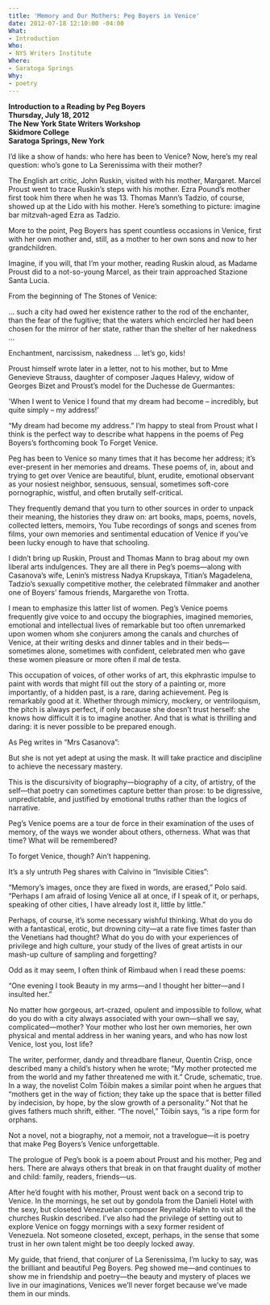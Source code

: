 ```yaml
---
title: 'Memory and Our Mothers: Peg Boyers in Venice'
date: 2012-07-18 12:10:00 -04:00
What:
- Introduction
Who:
- NYS Writers Institute
Where:
- Saratoga Springs
Why:
- poetry
---
```


**Introduction to a Reading by Peg Boyers**  
**Thursday, July 18, 2012**  
**The New York State Writers Workshop**  
**Skidmore College**  
**Saratoga Springs, New York**

I’d like a show of hands: who here has been to Venice?  Now, here’s my real question: who’s gone to La Serenissima with their mother?

The English art critic, John Ruskin, visited with his mother, Margaret. Marcel Proust went to trace Ruskin’s steps with his mother. Ezra Pound’s mother first took him there when he was 13. Thomas Mann’s Tadzio, of course, showed up at the Lido with his mother. Here’s something to picture: imagine bar mitzvah-aged Ezra as Tadzio.

More to the point, Peg Boyers has spent countless occasions in Venice, first with her own mother and, still, as a mother to her own sons and now to her grandchildren.

Imagine, if you will, that I’m your mother, reading Ruskin aloud, as Madame Proust did to a not-so-young Marcel, as their train approached Stazione Santa Lucia. 

From the beginning of The Stones of Venice:

… such a city had owed her existence rather to the rod of the enchanter, than the fear of the fugitive; that the waters which encircled her had been chosen for the mirror of her state, rather than the shelter of her nakedness … 

Enchantment, narcissism, nakedness … let’s go, kids!

Proust himself wrote later in a letter, not to his mother, but to Mme Genevieve Strauss, daughter of composer Jaques Halevy, widow of Georges Bizet and Proust’s model for the Duchesse de Guermantes:

'When I went to Venice I found that my dream had become – incredibly, but quite simply – my address!’ 

“My dream had become my address.”  I’m happy to steal from Proust what I think is the perfect way to describe what happens in the poems of Peg Boyers’s forthcoming book To Forget Venice.

Peg has been to Venice so many times that it has become her address; it’s ever-present in her memories and dreams. These poems of, in, about and trying to get over Venice are beautiful, blunt, erudite, emotional observant as your nosiest neighbor, sensuous, sensual, sometimes soft-core pornographic, wistful, and often brutally self-critical. 

They frequently demand that you turn to other sources in order to unpack their meaning, the histories they draw on: art books, maps, poems, novels, collected letters, memoirs, You Tube recordings of songs and scenes from films, your own memories and sentimental education of Venice if you’ve been lucky enough to have that schooling.  

I didn’t bring up Ruskin, Proust and Thomas Mann to brag about my own liberal arts indulgences. They are all there in Peg’s poems—along with Casanova’s wife, Lenin’s mistress Nadya Krupskaya, Titian’s Magadelena, Tadzio’s sexually competitive mother, the celebrated filmmaker and another one of Boyers’ famous friends, Margarethe von Trotta. 

I mean to emphasize this latter list of women. Peg’s Venice poems frequently give voice to and occupy the biographies, imagined memories, emotional and intellectual lives of remarkable but too often unremarked upon women whom she conjurers among the canals and churches of Venice, at their writing desks and dinner tables and in their beds—sometimes alone, sometimes with confident, celebrated men who gave these women pleasure or more often il mal de testa.

This occupation of voices, of other works of art, this ekphrastic impulse to paint with words that might fill out the story of a painting or, more importantly, of a hidden past, is a rare, daring achievement. Peg is remarkably good at it. Whether through mimicry, mockery, or ventriloquism, the pitch is always perfect, if only because she doesn’t trust herself: she knows how difficult it is to imagine another.  And that is what is thrilling and daring: it is never possible to be prepared enough.

As Peg writes in “Mrs Casanova”: 

But she is not yet adept at using the mask.
It will take practice and discipline
to achieve the necessary mastery.

This is the discursivity of biography—biography of a city, of artistry, of the self—that poetry can sometimes capture better than prose: to be digressive, unpredictable, and justified by emotional truths rather than the logics of narrative. 

Peg’s Venice poems are a tour de force in their examination of the uses of memory, of the ways we wonder about others, otherness. What was that time?  What will be remembered?

To forget Venice, though? Ain’t happening.

It’s a sly untruth Peg shares with Calvino in “Invisible Cities”: 

“Memory’s images, once they are fixed in words, are erased,” Polo said. “Perhaps I am afraid of losing Venice all at once, if I speak of it, or perhaps, speaking of other cities, I have already lost it, little by little.” 

Perhaps, of course, it’s some necessary wishful thinking.  What do you do with a fantastical, erotic, but drowning city—at a rate five times faster than the Venetians had thought?  What do you do with your experiences of privilege and high culture, your study of the lives of great artists in our mash-up culture of sampling and forgetting?

Odd as it may seem, I often think of Rimbaud when I read these poems: 

“One evening I took Beauty in my arms—and I thought her bitter—and I insulted her.”

No matter how gorgeous, art-crazed, opulent and impossible to follow, what do you do with a city always associated with your own—shall we say, complicated—mother?  Your mother who lost her own memories, her own physical and mental address in her waning years, and who has now lost Venice, lost you, lost life?

The writer, performer, dandy and threadbare flaneur, Quentin Crisp, once described many a child’s history when he wrote; “My mother protected me from the world and my father threatened me with it.”  Crude, schematic, true. In a way, the novelist Colm Tóibín makes a similar point when he argues that “mothers get in the way of fiction; they take up the space that is better filled by indecision, by hope, by the slow growth of a personality.”  Not that he gives fathers much shrift, either.  “The novel,” Tóibín says, “is a ripe form for orphans. 

Not a novel, not a biography, not a memoir, not a travelogue—it is poetry that make Peg Boyers’s Venice unforgettable.

The prologue of Peg’s book is a poem about Proust and his mother, Peg and hers.  There are always others that break in on that fraught duality of mother and child: family, readers, friends—us.

After he’d fought with his mother, Proust went back on a second trip to Venice. In the mornings, he set out by gondola from the Danieli Hotel with the sexy, but closeted Venezuelan composer Reynaldo Hahn to visit all the churches Ruskin described. I’ve also had the privilege of setting out to explore Venice on foggy mornings with a sexy former resident of Venezuela. Not someone closeted, except, perhaps, in the sense that some trust in her own talent might be too deeply locked away.

My guide, that friend, that conjurer of La Serenissima, I’m lucky to say, was the brilliant and beautiful Peg Boyers. Peg showed me—and continues to show me in friendship and poetry—the beauty and mystery of places we live in our imaginations, Venices we’ll never forget because we’ve made them in our minds.
